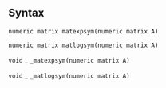## Syntax

`numeric matrix matexpsym(numeric matrix A)`

`numeric matrix matlogsym(numeric matrix A)`

`void`<span class="nowrap"> _ `_matexpsym(numeric matrix A)`

`void`<span class="nowrap"> _ `_matlogsym(numeric matrix A)`
